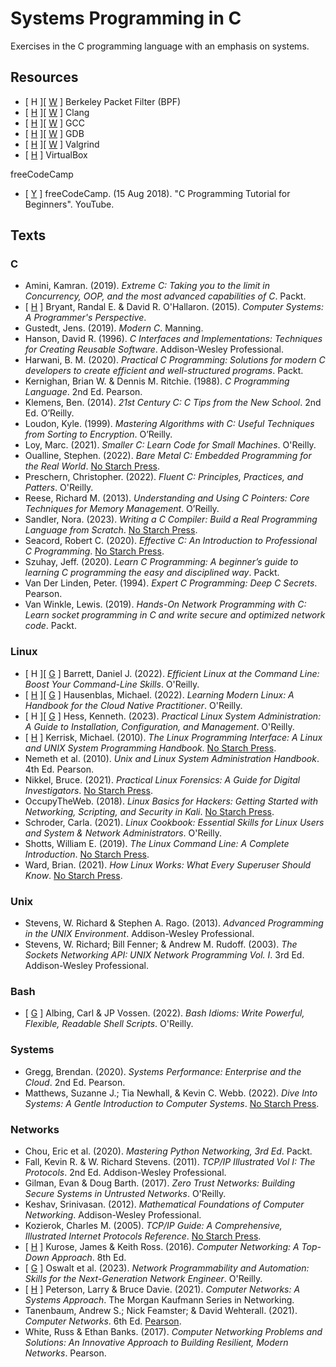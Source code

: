 # Systems Programming in C
Exercises in the C programming language with an emphasis on systems.

## Resources

* [ H ][ [W](https://en.wikipedia.org/wiki/Berkeley_Packet_Filter) ] Berkeley Packet Filter (BPF)
* [ [H](https://clang.llvm.org/) ][ [W](https://en.wikipedia.org/wiki/Clang) ] Clang
* [ [H](https://gcc.gnu.org/) ][ [W](https://en.wikipedia.org/wiki/GNU_Compiler_Collection) ] GCC
* [ [H](https://www.sourceware.org/gdb/) ][ [W](https://en.wikipedia.org/wiki/GNU_Debugger) ] GDB
* [ [H](https://valgrind.org/) ][ [W](https://en.wikipedia.org/wiki/Valgrind) ] Valgrind
* [ [H](https://www.virtualbox.org/) ] VirtualBox

freeCodeCamp
* [ [Y](https://www.youtube.com/watch?v=KJgsSFOSQv0) ] freeCodeCamp. (15 Aug 2018). "C Programming Tutorial for Beginners". YouTube.

## Texts

### C

* Amini, Kamran. (2019). _Extreme C: Taking you to the limit in Concurrency, OOP, and the most advanced capabilities of C_. Packt.
* [ [H](https://csapp.cs.cmu.edu/) ] Bryant, Randal E. & David R. O'Hallaron. (2015). _Computer Systems: A Programmer's Perspective_.
* Gustedt, Jens. (2019). _Modern C_. Manning.
* Hanson, David R. (1996). _C Interfaces and Implementations: Techniques for Creating Reusable Software_. Addison-Wesley Professional.
* Harwani, B. M. (2020). _Practical C Programming: Solutions for modern C developers to create efficient and well-structured programs_. Packt.
* Kernighan, Brian W. & Dennis M. Ritchie. (1988). _C Programming Language_. 2nd Ed. Pearson.
* Klemens, Ben. (2014). _21st Century C: C Tips from the New School_. 2nd Ed. O’Reilly.
* Loudon, Kyle. (1999). _Mastering Algorithms with C: Useful Techniques from Sorting to Encryption_. O’Reilly.
* Loy, Marc. (2021). _Smaller C: Learn Code for Small Machines_. O'Reilly.
* Oualline, Stephen. (2022). _Bare Metal C: Embedded Programming for the Real World_. [No Starch Press](https://nostarch.com/bare-metal-c).
* Preschern, Christopher. (2022). _Fluent C: Principles, Practices, and Patters_. O'Reilly.
* Reese, Richard M. (2013). _Understanding and Using C Pointers: Core Techniques for Memory Management_. O’Reilly.
* Sandler, Nora. (2023). _Writing a C Compiler: Build a Real Programming Language from Scratch_. [No Starch Press](https://nostarch.com/writing-c-compiler).
* Seacord, Robert C. (2020). _Effective C: An Introduction to Professional C Programming_. [No Starch Press](https://nostarch.com/Effective_C).
* Szuhay, Jeff. (2020). _Learn C Programming: A beginner’s guide to learning C programming the easy and disciplined way_. Packt.
* Van Der Linden, Peter. (1994). _Expert C Programming: Deep C Secrets_. Pearson.
* Van Winkle, Lewis. (2019). _Hands-On Network Programming with C: Learn socket programming in C and write secure and optimized network code_. Packt.

### Linux

* [ H ][ [G](https://resources.oreilly.com/examples/0636920601098) ] Barrett, Daniel J. (2022). _Efficient Linux at the Command Line: Boost Your Command-Line Skills_. O'Reilly.
* [ [H](https://modern-linux.info/) ][ [G](https://github.com/mhausenblas/modern-linux.info) ] Hausenblas, Michael. (2022). _Learning Modern Linux: A Handbook for the Cloud Native Practitioner_. O'Reilly.
* [ H ][ [G](https://github.com/kenhess/practical_linux_administration) ] Hess, Kenneth. (2023). _Practical Linux System Administration: A Guide to Installation, Configuration, and Management_. O'Reilly.
* [ [H](https://man7.org/tlpi/) ] Kerrisk, Michael. (2010). _The Linux Programming Interface: A Linux and UNIX System Programming Handbook_. [No Starch Press](https://nostarch.com/tlpi).
* Nemeth et al. (2010). _Unix and Linux System Administration Handbook_. 4th Ed. Pearson.
* Nikkel, Bruce. (2021). _Practical Linux Forensics: A Guide for Digital Investigators_. [No Starch Press](https://nostarch.com/practical-linux-forensics).
* OccupyTheWeb. (2018). _Linux Basics for Hackers: Getting Started with Networking, Scripting, and Security in Kali_. [No Starch Press](https://nostarch.com/linuxbasicsforhackers).
* Schroder, Carla. (2021). _Linux Cookbook: Essential Skills for Linux Users and System & Network Administrators_. O'Reilly.
* Shotts, William E. (2019). _The Linux Command Line: A Complete Introduction_. [No Starch Press](https://nostarch.com/tlcl2).
* Ward, Brian. (2021). _How Linux Works: What Every Superuser Should Know_. [No Starch Press](https://nostarch.com/howlinuxworks3).

### Unix

* Stevens, W. Richard & Stephen A. Rago. (2013). _Advanced Programming in the UNIX Environment_. Addison-Wesley Professional.
* Stevens, W. Richard; Bill Fenner; & Andrew M. Rudoff. (2003). _The Sockets Networking API: UNIX Network Programming Vol. I_. 3rd Ed. Addison-Wesley Professional.

### Bash

* [ [G](https://github.com/vossenjp/bashidioms-examples) ] Albing, Carl & JP Vossen. (2022). _Bash Idioms: Write Powerful, Flexible, Readable Shell Scripts_. O'Reilly.

### Systems

* Gregg, Brendan. (2020). _Systems Performance: Enterprise and the Cloud_. 2nd Ed. Pearson.
* Matthews, Suzanne J.; Tia Newhall, & Kevin C. Webb. (2022). _Dive Into Systems: A Gentle Introduction to Computer Systems_. [No Starch Press](https://nostarch.com/dive-systems).

### Networks

* Chou, Eric et al. (2020). _Mastering Python Networking, 3rd Ed_. Packt.
* Fall, Kevin R. & W. Richard Stevens. (2011). _TCP/IP Illustrated Vol I: The Protocols_. 2nd Ed. Addison-Wesley Professional.
* Gilman, Evan & Doug Barth. (2017). _Zero Trust Networks: Building Secure Systems in Untrusted Networks_. O'Reilly.
* Keshav, Srinivasan. (2012). _Mathematical Foundations of Computer Networking_. Addison-Wesley Professional.
* Kozierok, Charles M. (2005). _TCP/IP Guide: A Comprehensive, Illustrated Internet Protocols Reference_. [No Starch Press](https://nostarch.com/tcpip.htm).
* [ [H](https://gaia.cs.umass.edu/kurose_ross/online_lectures.htm) ] Kurose, James & Keith Ross. (2016). _Computer Networking: A Top-Down Approach_. 8th Ed.
* [ [G](https://github.com/oreilly-npa-book/examples/tree/v2) ] Oswalt et al. (2023). _Network Programmability and Automation: Skills for the Next-Generation Network Engineer_. O'Reilly.
* [ [H](https://book.systemsapproach.org/) ] Peterson, Larry & Bruce Davie. (2021). _Computer Networks: A Systems Approach_. The Morgan Kaufmann Series in Networking.
* Tanenbaum, Andrew S.; Nick Feamster; & David Wehterall. (2021). _Computer Networks_. 6th Ed. [Pearson](https://www.pearson.com/en-us/subject-catalog/p/computer-networks/P200000003188/9780137523214).
* White, Russ & Ethan Banks. (2017). _Computer Networking Problems and Solutions: An Innovative Approach to Building Resilient, Modern Networks_. Pearson.